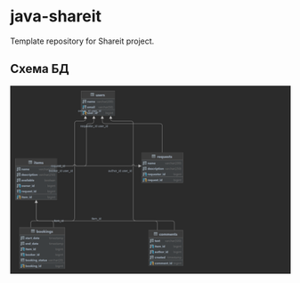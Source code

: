 # java-shareit
Template repository for Shareit project.

## Схема БД 

![plot](server/src/main/resources/bookings.png)

